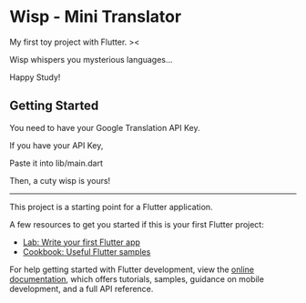 # Wisp - Mini Translator

My first toy project with Flutter. ><

Wisp whispers you mysterious languages...

Happy Study!

## Getting Started

You need to have your Google Translation API Key.

If you have your API Key,

Paste it into lib/main.dart

Then, a cuty wisp is yours!

---

This project is a starting point for a Flutter application.

A few resources to get you started if this is your first Flutter project:

- [Lab: Write your first Flutter app](https://docs.flutter.dev/get-started/codelab)
- [Cookbook: Useful Flutter samples](https://docs.flutter.dev/cookbook)

For help getting started with Flutter development, view the
[online documentation](https://docs.flutter.dev/), which offers tutorials,
samples, guidance on mobile development, and a full API reference.
